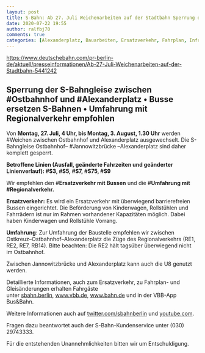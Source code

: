 ```yaml
---
layout: post
title: S-Bahn: Ab 27. Juli Weichenarbeiten auf der Stadtbahn Sperrung der S-Bahngleise zwischen Ostbahnhof und Alexanderplatz, aus DB
date: 2020-07-22 19:55
author: ralfbj70
comments: true
categories: [Alexanderplatz, Bauarbeiten, Ersatzverkehr, Fahrplan, Infrastruktur, Jannowitzbrücke, Ostbahnhof, Regionalverkehr, S-Bahn, S3, S5, S7, S75, S9, Umfahrung, Weichen]
---
```

https://www.deutschebahn.com/pr-berlin-de/aktuell/presseinformationen/Ab-27-Juli-Weichenarbeiten-auf-der-Stadtbahn-5441242
<h2>Sperrung der S-Bahngleise zwischen #Ostbahnhof und #Alexanderplatz • Busse ersetzen S-Bahnen • Umfahrung mit Regionalverkehr empfohlen</h2>
Von <strong>Montag, 27. Juli, 4 Uhr, bis Montag, 3. August, 1.30 Uhr</strong> werden #Weichen zwischen Ostbahnhof und Alexanderplatz ausgewechselt. Die S-Bahngleise Ostbahnhof– #Jannowitzbrücke –Alexanderplatz sind daher komplett gesperrt.

<strong>Betroffene Linien (Ausfall, geänderte Fahrzeiten und geänderter Linienverlauf): #S3, #S5, #S7, #S75, #S9</strong>

Wir empfehlen den #<strong>Ersatzverkehr mit Bussen</strong> und die #<strong>Umfahrung mit #Regionalverkehr.</strong>

<strong>Ersatzverkehr:</strong> Es wird ein Ersatzverkehr mit überwiegend barrierefreien Bussen eingerichtet. Die Beförderung von Kinderwagen, Rollstühlen und Fahrrädern ist nur im Rahmen vorhandener Kapazitäten möglich. Dabei haben Kinderwagen und Rollstühle Vorrang.

<strong>Umfahrung</strong>: Zur Umfahrung der Baustelle empfehlen wir zwischen Ostkreuz–Ostbahnhof–Alexanderplatz die Züge des Regionalverkehrs (RE1, RE2, RE7, RB14). Bitte beachten: Die RE2 hält tagsüber überwiegend nicht im Ostbahnhof.

Zwischen Jannowitzbrücke und Alexanderplatz kann auch die U8 genutzt werden.

Detaillierte Informationen, auch zum Ersatzverkehr, zu Fahrplan- und Gleisänderungen erhalten Fahrgäste unter <a href="https://sbahn.berlin/">sbahn.berlin</a>, <a href="http://www.vbb.de/">www.vbb.de</a><span class="underline">, </span><a href="http://www.bahn.de/">www.bahn.de</a> und in der VBB-App Bus&amp;Bahn.

Weitere Informationen auch auf <a href="https://twitter.com/sbahnberlin">twitter.com/sbahnberlin</a> und <a href="https://www.youtube.com/watch?v=jMFnk-jjJMs&amp;feature=youtu.be">youtube.com</a>.

Fragen dazu beantwortet auch der S-Bahn-Kundenservice unter
(030) 29743333.

Für die entstehenden Unannehmlichkeiten bitten wir um Entschuldigung.
